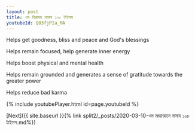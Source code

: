 ```yaml
---
layout: post
title: ওম বিশ্ৰাময় নামায ১০৮ টাইমস
youtubeId: Q03fjPIa_MA
---
```

 
 
Helps get goodness, bliss and peace and God's blessings
 
Helps remain focused, help generate inner energy 
 
Helps boost physical and mental health 
 
Helps remain grounded and generates a sense of gratitude towards the greater power 
 
Helps reduce bad karma
 
 
 
 


{% include youtubePlayer.html id=page.youtubeId %}
 
[Next]({{ site.baseurl }}{% link  split2/_posts/2020-03-10-ওম ভ্রূদ্ধাত্মানে নামায ১০৮ টাইমস.md%})
 
